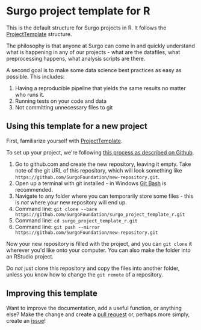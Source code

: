 # Surgo project template for R

This is the default structure for Surgo projects in R. It follows the [ProjectTemplate](http://projecttemplate.net/index.html) structure.

The philosophy is that anyone at Surgo can come in and quickly understand what is happening in any of our projects - what are the datafiles, what preprocessing happens, what analysis scripts are there.

A second goal is to make some data science best practices as easy as possible. This includes:

1. Having a reproducible pipeline that yields the same results no matter who runs it.
1. Running tests on your code and data
1. Not committing unnecessary files to git

## Using this template for a new project

First, familiarize yourself with [ProjectTemplate](http://projecttemplate.net/index.html).

To set up your project, we're following [this process as described on Github](https://help.github.com/en/github/creating-cloning-and-archiving-repositories/duplicating-a-repository).

1. Go to github.com and create the new repository, leaving it empty. Take note of the git URL of this repository, which will look something like `https://github.com/SurgoFoundation/new-repository.git`.
1. Open up a terminal with git installed - in Windows [Git Bash](https://gitforwindows.org/) is recommended.
1. Navigate to any folder where you can temporarily store some files - this is _not_ where your new repository will end up.
1. Command line: `git clone --bare https://github.com/SurgoFoundation/surgo_project_template_r.git`
1. Command line: `cd surgo_project_template_r.git`
1. Command line: `git push --mirror https://github.com/SurgoFoundation/new-repository.git`

Now your new repository is filled with the project, and you can `git clone` it wherever you'd like onto your computer. You can also make the folder into an RStudio project.

Do _not_ just clone this repository and copy the files into another folder, unless you know how to change the `git remote` of a repository.

## Improving this template

Want to improve the documentation, add a useful function, or anything else? Make the change and create a [pull request](https://help.github.com/en/github/collaborating-with-issues-and-pull-requests/creating-a-pull-request) or, perhaps more simply, create an [issue](https://github.com/SurgoFoundation/surgo_project_template_r/issues)!

